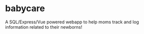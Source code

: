 # babycare

A SQL/Express/Vue powered webapp to help moms track and log information related to their newborns!
